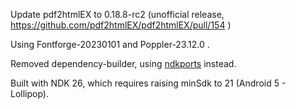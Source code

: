 Update pdf2htmlEX to 0.18.8-rc2 (unofficial release, https://github.com/pdf2htmlEX/pdf2htmlEX/pull/154 )

Using Fontforge-20230101 and Poppler-23.12.0 .

Removed dependency-builder, using [ndkports](https://github.com/ViliusSutkus89/ndkports) instead.

Built with NDK 26, which requires raising minSdk to 21 (Android 5 - Lollipop).
